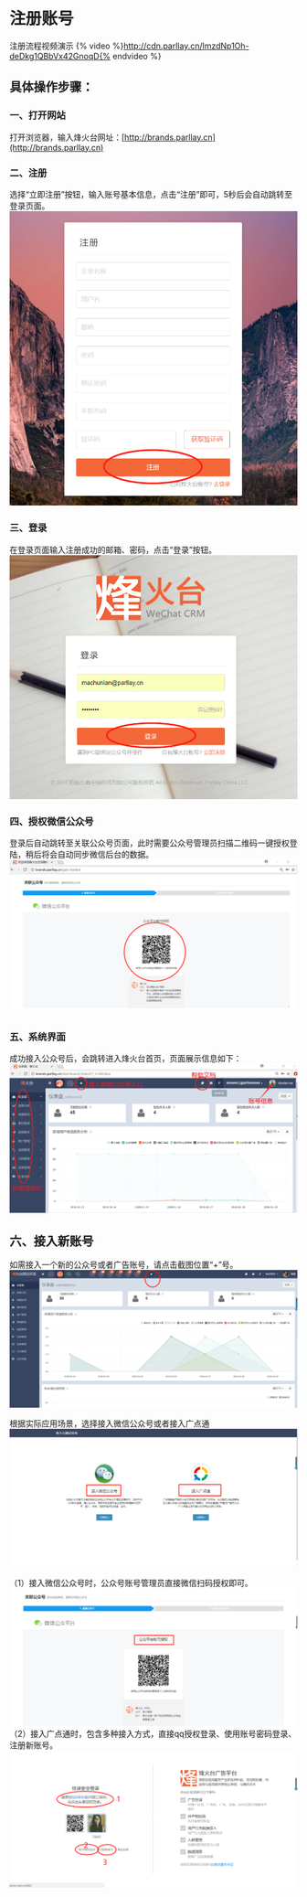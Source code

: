 # 注册账号
注册流程视频演示
{% video %}http://cdn.parllay.cn/lmzdNp1Oh-deDkg1QBbVx42GnoqD{% endvideo %}
## 具体操作步骤：

### 一、打开网站

打开浏览器，输入烽火台网址：[http://brands.parllay.cn](http://brands.parllay.cn)

### 二、注册

选择“立即注册”按钮，输入账号基本信息，点击“注册”即可，5秒后会自动跳转至登录页面。  
![](/assets/1516333690%281%29.jpg)

### 三、登录

在登录页面输入注册成功的邮箱、密码，点击“登录”按钮。  
![](/assets/1516334975%281%29.png)

### 四、授权微信公众号

登录后自动跳转至关联公众号页面，此时需要公众号管理员扫描二维码一键授权登陆，稍后将会自动同步微信后台的数据。  
![](/assets/1516335190%281%29.png)

### 五、系统界面

成功接入公众号后，会跳转进入烽火台首页，页面展示信息如下：  
![](/assets/1516335854%281%29.png)

## 六、接入新账号

如需接入一个新的公众号或者广告账号，请点击截图位置“+”号。![](/assets/1522290877%281%29.jpg)

根据实际应用场景，选择接入微信公众号或者接入广点通![](/assets/1522291641%281%29.jpg)

（1）接入微信公众号时，公众号账号管理员直接微信扫码授权即可。![](/assets/1522291538%281%29.jpg)（2）接入广点通时，包含多种接入方式，直接qq授权登录、使用账号密码登录、注册新账号。![](/assets/1522290329%281%29.jpg)

